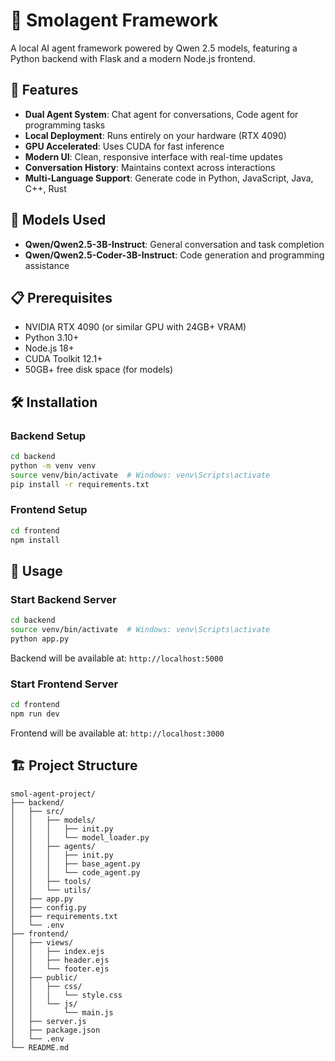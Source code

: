 # 🤖 Smolagent Framework

A local AI agent framework powered by Qwen 2.5 models, featuring a Python backend with Flask and a modern Node.js frontend.

## 🌟 Features

- **Dual Agent System**: Chat agent for conversations, Code agent for programming tasks
- **Local Deployment**: Runs entirely on your hardware (RTX 4090)
- **GPU Accelerated**: Uses CUDA for fast inference
- **Modern UI**: Clean, responsive interface with real-time updates
- **Conversation History**: Maintains context across interactions
- **Multi-Language Support**: Generate code in Python, JavaScript, Java, C++, Rust

## 🚀 Models Used

- **Qwen/Qwen2.5-3B-Instruct**: General conversation and task completion
- **Qwen/Qwen2.5-Coder-3B-Instruct**: Code generation and programming assistance

## 📋 Prerequisites

- NVIDIA RTX 4090 (or similar GPU with 24GB+ VRAM)
- Python 3.10+
- Node.js 18+
- CUDA Toolkit 12.1+
- 50GB+ free disk space (for models)

## 🛠️ Installation

### Backend Setup
```bash
cd backend
python -m venv venv
source venv/bin/activate  # Windows: venv\Scripts\activate
pip install -r requirements.txt
```

### Frontend Setup
```bash
cd frontend
npm install
```

## 🎯 Usage

### Start Backend Server
```bash
cd backend
source venv/bin/activate  # Windows: venv\Scripts\activate
python app.py
```

Backend will be available at: `http://localhost:5000`

### Start Frontend Server
```bash
cd frontend
npm run dev
```

Frontend will be available at: `http://localhost:3000`

## 🏗️ Project Structure
```
smol-agent-project/
├── backend/
│   ├── src/
│   │   ├── models/
│   │   │   ├── init.py
│   │   │   └── model_loader.py
│   │   ├── agents/
│   │   │   ├── init.py
│   │   │   ├── base_agent.py
│   │   │   └── code_agent.py
│   │   ├── tools/
│   │   └── utils/
│   ├── app.py
│   ├── config.py
│   ├── requirements.txt
│   └── .env
├── frontend/
│   ├── views/
│   │   ├── index.ejs
│   │   ├── header.ejs
│   │   └── footer.ejs
│   ├── public/
│   │   ├── css/
│   │   │   └── style.css
│   │   └── js/
│   │       └── main.js
│   ├── server.js
│   ├── package.json
│   └── .env
└── README.md
```
